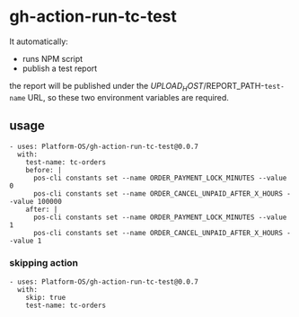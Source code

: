 # gh-action-run-tc-test

 It automatically:
 - runs NPM script
 - publish a test report
 
 the report will be published under the $UPLOAD_HOST/$REPORT_PATH-`test-name` URL, so these two environment variables are required.

## usage

    - uses: Platform-OS/gh-action-run-tc-test@0.0.7
      with:
        test-name: tc-orders
        before: |
          pos-cli constants set --name ORDER_PAYMENT_LOCK_MINUTES --value 0
          pos-cli constants set --name ORDER_CANCEL_UNPAID_AFTER_X_HOURS --value 100000
        after: |
          pos-cli constants set --name ORDER_PAYMENT_LOCK_MINUTES --value 1
          pos-cli constants set --name ORDER_CANCEL_UNPAID_AFTER_X_HOURS --value 1
          
          
### skipping action

    - uses: Platform-OS/gh-action-run-tc-test@0.0.7
      with:
        skip: true
        test-name: tc-orders
